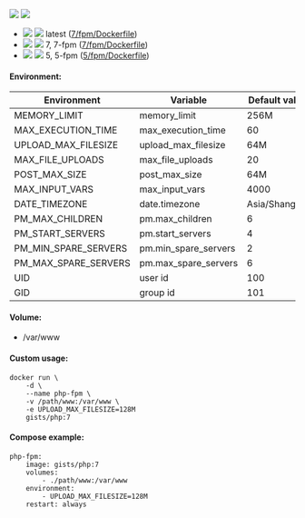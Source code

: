 ![](https://img.shields.io/docker/stars/gists/php.svg) ![](https://img.shields.io/docker/pulls/gists/php.svg)

- ![](https://img.shields.io/badge/PHP7-7.1.16-brightgreen.svg) ![](https://img.shields.io/badge/Alpine-3.7-brightgreen.svg) latest ([7/fpm/Dockerfile](https://github.com/iHavee/dockerfiles/blob/master/php/7/fpm/Dockerfile))
- ![](https://img.shields.io/badge/PHP7-7.1.16-brightgreen.svg) ![](https://img.shields.io/badge/Alpine-3.7-brightgreen.svg) 7, 7-fpm ([7/fpm/Dockerfile](https://github.com/iHavee/dockerfiles/blob/master/php/7/fpm/Dockerfile))
- ![](https://img.shields.io/badge/PHP-5.6.35-brightgreen.svg) ![](https://img.shields.io/badge/Alpine-3.7-brightgreen.svg) 5, 5-fpm ([5/fpm/Dockerfile](https://github.com/iHavee/dockerfiles/blob/master/php/5/fpm/Dockerfile))

#### Environment:

| Environment          | Variable             | Default value |
|----------------------|----------------------|---------------|
| MEMORY_LIMIT         | memory_limit         | 256M          |
| MAX_EXECUTION_TIME   | max_execution_time   | 60            |
| UPLOAD_MAX_FILESIZE  | upload_max_filesize  | 64M           |
| MAX_FILE_UPLOADS     | max_file_uploads     | 20            |
| POST_MAX_SIZE        | post_max_size        | 64M           |
| MAX_INPUT_VARS       | max_input_vars       | 4000          |
| DATE_TIMEZONE        | date.timezone        | Asia/Shanghai |
| PM_MAX_CHILDREN      | pm.max_children      | 6             |
| PM_START_SERVERS     | pm.start_servers     | 4             |
| PM_MIN_SPARE_SERVERS | pm.min_spare_servers | 2             |
| PM_MAX_SPARE_SERVERS | pm.max_spare_servers | 6             |
| UID                  | user id              | 100           |
| GID                  | group id             | 101           |

#### Volume:

- /var/www

#### Custom usage:

    docker run \
        -d \
        --name php-fpm \
        -v /path/www:/var/www \
        -e UPLOAD_MAX_FILESIZE=128M
        gists/php:7

#### Compose example:

    php-fpm:
        image: gists/php:7
        volumes:
            - ./path/www:/var/www
        environment:
            - UPLOAD_MAX_FILESIZE=128M
        restart: always
